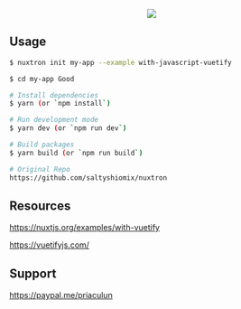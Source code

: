 <p align="center"><img src="https://i.imgur.com/wD2bDbX.png"></p>

## Usage

```bash
$ nuxtron init my-app --example with-javascript-vuetify

$ cd my-app Good

# Install dependencies
$ yarn (or `npm install`)

# Run development mode
$ yarn dev (or `npm run dev`)

# Build packages
$ yarn build (or `npm run build`)

# Original Repo
https://github.com/saltyshiomix/nuxtron
```

## Resources

https://nuxtjs.org/examples/with-vuetify

https://vuetifyjs.com/

## Support

https://paypal.me/priaculun
